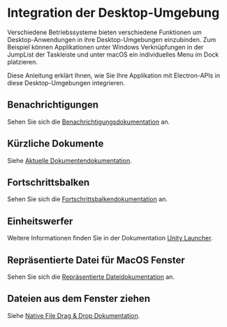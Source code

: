 # Integration der Desktop-Umgebung

Verschiedene Betriebssysteme bieten verschiedene Funktionen um Desktop-Anwendungen in ihre Desktop-Umgebungen einzubinden. Zum Beispiel können Applikationen unter Windows Verknüpfungen in der JumpList der Taskleiste und unter macOS ein individuelles Menu im Dock platzieren.

Diese Anleitung erklärt Ihnen, wie Sie Ihre Applikation mit Electron-APIs in diese Desktop-Umgebungen integrieren.

## Benachrichtigungen

Sehen Sie sich die [Benachrichtigungsdokumentation](notifications.md) an.

## Kürzliche Dokumente

Siehe [Aktuelle Dokumentendokumentation](recent-documents.md).

## Fortschrittsbalken

Sehen Sie sich die [Fortschrittsbalkendokumentation](progress-bar.md) an.

## Einheitswerfer

Weitere Informationen finden Sie in der Dokumentation [Unity Launcher][unity-launcher].

## Repräsentierte Datei für MacOS Fenster

Sehen Sie sich die [Repräsentierte Dateidokumentation](represented-file.md) an.

## Dateien aus dem Fenster ziehen

Siehe [Native File Drag & Drop Dokumentation](native-file-drag-drop.md).

[unity-launcher]: https://help.ubuntu.com/community/UnityLaunchersAndDesktopFiles#Adding_shortcuts_to_a_launcher
